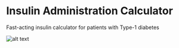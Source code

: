 # Insulin Administration Calculator
Fast-acting insulin calculator for patients with Type-1 diabetes

![alt text](http://sergiuborlovan.co.uk/wp-content/uploads/2018/03/insulinCalculator.jpg)
